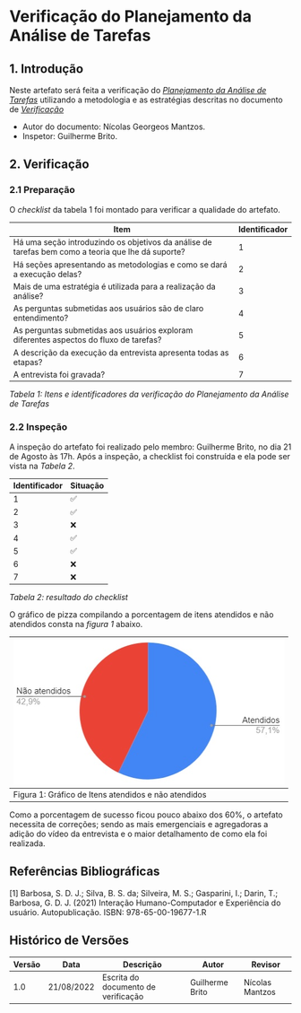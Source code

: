 # Verificação do Planejamento da Análise de Tarefas

## 1. Introdução

Neste artefato será feita a verificação do
[_Planejamento da Análise de Tarefas_](/nivel1/planejamento_analise_tarefas.md) utilizando a metodologia e as estratégias descritas no documento
de [_Verificação_](../verif_principal.md)

- Autor do documento: Nícolas Georgeos Mantzos.
- Inspetor: Guilherme Brito.

## 2. Verificação

### 2.1 Preparação

O _checklist_ da tabela 1 foi montado para verificar a qualidade do artefato.

| Item                                                                                               | Identificador |
| -------------------------------------------------------------------------------------------------- | ------------- |
| Há uma seção introduzindo os objetivos da análise de tarefas bem como a teoria que lhe dá suporte? | 1             |
| Há seções apresentando as metodologias e como se dará a execução delas?                            | 2             |
| Mais de uma estratégia é utilizada para a realização da análise?                                   | 3             |
| As perguntas submetidas aos usuários são de claro entendimento?                                    | 4             |
| As perguntas submetidas aos usuários exploram diferentes aspectos do fluxo de tarefas?             | 5             |
| A descrição da execução da entrevista apresenta todas as etapas?                                   | 6             |
| A entrevista foi gravada?                                                                          | 7             |

_Tabela 1: Itens e identificadores da verificação do Planejamento da Análise de Tarefas_

### 2.2 Inspeção

A inspeção do artefato foi realizado pelo membro: Guilherme Brito, no dia 21 de Agosto às 17h. Após a inspeção, a
checklist foi construída e ela pode ser vista na _Tabela 2_.

| Identificador | Situação |
| ------------- | -------- |
| 1             | ✅       |
| 2             | ✅       |
| 3             | ❌       |
| 4             | ✅       |
| 5             | ✅       |
| 6             | ❌       |
| 7             | ❌       |

_Tabela 2: resultado do checklist_

O gráfico de pizza compilando a porcentagem de itens atendidos e não atendidos consta na _figura 1_ abaixo.

| ![imagemGráfico](../../_media/graf_pizza_verif_planej_analise_tarefas.jpg) |
| -------------------------------------------------------------------------- |
| Figura 1: Gráfico de Itens atendidos e não atendidos                       |

Como a porcentagem de sucesso ficou pouco abaixo dos 60%, o artefato necessita de correções; sendo as mais emergenciais e agregadoras a adição
do vídeo da entrevista e o maior detalhamento de como ela foi realizada.

## Referências Bibliográficas

[1] Barbosa, S. D. J.; Silva, B. S. da; Silveira, M. S.; Gasparini, I.; Darin, T.; Barbosa, G. D. J. (2021)
Interação Humano-Computador e Experiência do usuário. Autopublicação. ISBN: 978-65-00-19677-1.R

## Histórico de Versões

| Versão  | Data       | Descrição                           | Autor           | Revisor         |
|---------|------------|-------------------------------------|-----------------|-----------------|
| 1.0     | 21/08/2022 | Escrita do documento de verificação | Guilherme Brito | Nícolas Mantzos |
